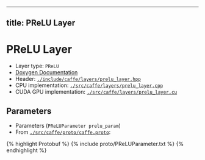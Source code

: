 
---
title: PReLU Layer
---

# PReLU Layer

* Layer type: `PReLU`
* [Doxygen Documentation](http://caffe.berkeleyvision.org/doxygen/classcaffe_1_1PReLULayer.html)
* Header: [`./include/caffe/layers/prelu_layer.hpp`](https://github.com/BVLC/caffe/blob/master/include/caffe/layers/prelu_layer.hpp)
* CPU implementation: [`./src/caffe/layers/prelu_layer.cpp`](https://github.com/BVLC/caffe/blob/master/src/caffe/layers/prelu_layer.cpp)
* CUDA GPU implementation: [`./src/caffe/layers/prelu_layer.cu`](https://github.com/BVLC/caffe/blob/master/src/caffe/layers/prelu_layer.cu)

## Parameters

* Parameters (`PReLUParameter prelu_param`)
* From [`./src/caffe/proto/caffe.proto`](https://github.com/BVLC/caffe/blob/master/src/caffe/proto/caffe.proto):

{% highlight Protobuf %}
{% include proto/PReLUParameter.txt %}
{% endhighlight %}